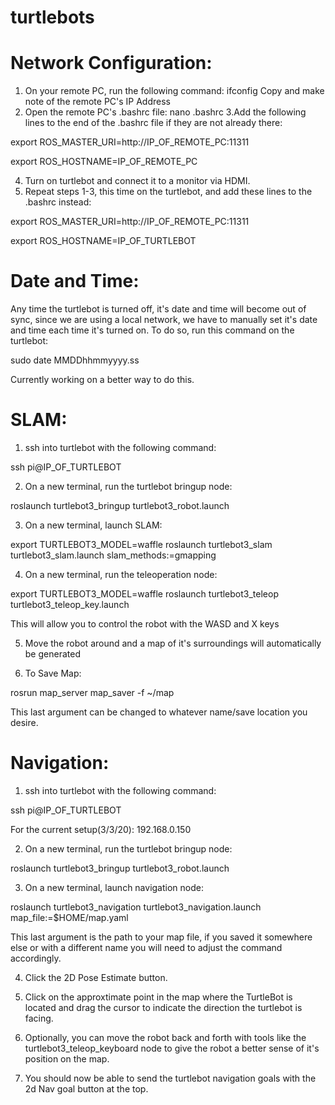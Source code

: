 # turtlebots
# Network Configuration:
1. On your remote PC, run the following command:
  ifconfig
Copy and make note of the remote PC's IP Address
2. Open the remote PC's .bashrc file:
  nano .bashrc
3.Add the following lines to the end of the .bashrc file if they are not already there:

  export ROS_MASTER_URI=http://IP_OF_REMOTE_PC:11311
  
  export ROS_HOSTNAME=IP_OF_REMOTE_PC
  
4. Turn on turtlebot and connect it to a monitor via HDMI.
5. Repeat steps 1-3, this time on the turtlebot, and add these lines to the .bashrc instead:

  export ROS_MASTER_URI=http://IP_OF_REMOTE_PC:11311
  
  export ROS_HOSTNAME=IP_OF_TURTLEBOT
  
# Date and Time:

Any time the turtlebot is turned off, it's date and time will become out of sync, since we are using a local network, we have to manually set it's date and time each time it's turned on. To do so, run this command on the turtlebot:

  sudo date MMDDhhmmyyyy.ss

Currently working on a better way to do this.

# SLAM:
1. ssh into turtlebot with the following command:

  ssh pi@IP_OF_TURTLEBOT 
 
2. On a new terminal, run the turtlebot bringup node:

  roslaunch turtlebot3_bringup turtlebot3_robot.launch
 
3. On a new terminal, launch SLAM:

  export TURTLEBOT3_MODEL=waffle
  roslaunch turtlebot3_slam turtlebot3_slam.launch slam_methods:=gmapping

4. On a new terminal, run the teleoperation node:

  export TURTLEBOT3_MODEL=waffle
  roslaunch turtlebot3_teleop turtlebot3_teleop_key.launch
  
This will allow you to control the robot with the WASD and X keys

5. Move the robot around and a map of it's surroundings will automatically be generated

6. To Save Map:

  rosrun map_server map_saver -f ~/map

This last argument can be changed to whatever name/save location you desire.

# Navigation:

1. ssh into turtlebot with the following command:

  ssh pi@IP_OF_TURTLEBOT 
  
  For the current setup(3/3/20): 192.168.0.150
  
2. On a new terminal, run the turtlebot bringup node:

  roslaunch turtlebot3_bringup turtlebot3_robot.launch
  
3. On a new terminal, launch navigation node:

  roslaunch turtlebot3_navigation turtlebot3_navigation.launch map_file:=$HOME/map.yaml
  
This last argument is the path to your map file, if you saved it somewhere else or with a different name you will need to adjust the command accordingly.

4. Click the 2D Pose Estimate button.

5. Click on the approxtimate point in the map where the TurtleBot is located and drag the cursor to indicate the direction the turtlebot is facing.

6. Optionally, you can move the robot back and forth with tools like the turtlebot3_teleop_keyboard node to give the robot a better sense of it's position on the map.

7. You should now be able to send the turtlebot navigation goals with the 2d Nav goal button at the top.
